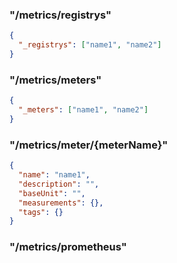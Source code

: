 
### "/metrics/registrys"

```json
{
  "_registrys": ["name1", "name2"]
}
```

### "/metrics/meters"

```json
{
  "_meters": ["name1", "name2"]
}
```

### "/metrics/meter/{meterName}"

```json
{
  "name": "name1",
  "description": "",
  "baseUnit": "",
  "measurements": {},
  "tags": {}
}
```


### "/metrics/prometheus"
